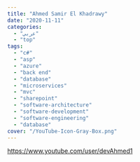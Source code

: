 ```yaml
---
title: "Ahmed Samir El Khadrawy"
date: "2020-11-11"
categories:
  - "عربي"
  - "top"
tags:
  - "c#"
  - "asp"
  - "azure"
  - "back end"
  - "database"
  - "microservices"
  - "mvc"
  - "sharepoint"
  - "software-architecture"
  - "software-development"
  - "software-engineering"
  - "database"
cover: "/YouTube-Icon-Gray-Box.png"
---
```


https://www.youtube.com/user/devAhmed1

